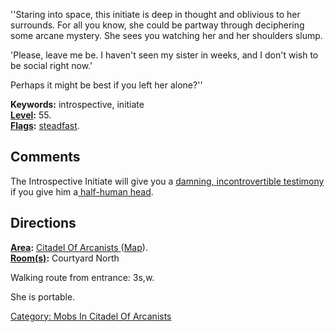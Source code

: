 ''Staring into space, this initiate is deep in thought and oblivious to
her surrounds. For all you know, she could be partway through
deciphering some arcane mystery. She sees you watching her and her
shoulders slump.

'Please, leave me be. I haven't seen my sister in weeks, and I don't
wish to be social right now.'

Perhaps it might be best if you left her alone?''

**Keywords:** introspective, initiate  
**[Level](Level.md "wikilink"):** 55.  
**[Flags](:Category:_Mob_Types.md "wikilink"):**
[steadfast](Sentinel_Mobs.md "wikilink").  

## Comments

The Introspective Initiate will give you a [damning, incontrovertible
testimony](Damning,_Incontrovertible_Testimony.md "wikilink") if you
give him a[ half-human head](Half-human_Head.md "wikilink").

## Directions

**[Area](:Category:_Areas.md "wikilink"):** [Citadel Of Arcanists
](:Category:_Citadel_Of_Arcanists.md "wikilink")
([Map](Citadel_Of_Arcanists_Map.md "wikilink")).  
**[Room(s)](:Category:_Rooms.md "wikilink"):** Courtyard North

Walking route from entrance: 3s,w.

She is portable.

[Category: Mobs In Citadel Of
Arcanists](Category:_Mobs_In_Citadel_Of_Arcanists "wikilink")
